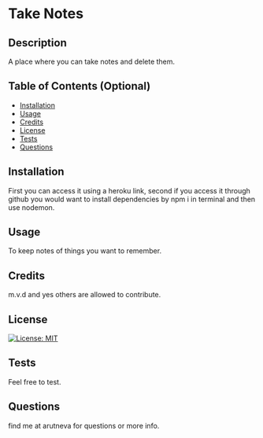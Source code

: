 # Take Notes

  ## Description
  
A place where you can take notes and delete them.
  
  ## Table of Contents (Optional)
  
  - [Installation](#installation)
  - [Usage](#usage)
  - [Credits](#credits)
  - [License](#license)
  - [Tests](#tests)
  - [Questions](#questions)
  
  ## Installation
  
First you can access it using a heroku link, second if you access it through github you would want to  install dependencies by npm i in terminal and then use nodemon.
  
  ## Usage
  
To keep notes of things you want to remember.
  
  
  ## Credits
  
m.v.d and yes others are allowed to contribute.
  
  ## License

  [![License: MIT](https://img.shields.io/badge/License-MIT-yellow.svg)](https://opensource.org/licenses/MIT)
  
  
  ## Tests

  Feel free to test.

  ## Questions

  find me at arutneva for questions or more info.

